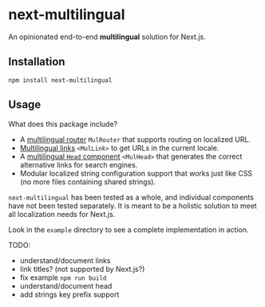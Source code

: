 # next-multilingual

An opinionated end-to-end **multilingual** solution for Next.js.

## Installation

```
npm install next-multilingual
```

## Usage

What does this package include?

- A [multilingual router](/src/router/README.md) `MulRouter` that supports routing on localized URL.
- [Multilingual links](/src/link/README.md) `<MulLink>` to get URLs in the current locale.
- A [multilingual `Head` component](/src/head/README.md) `<MulHead>` that generates the correct alternative links for search engines.
- Modular localized string configuration support that works just like CSS (no more files containing shared strings).

`next-multilingual` has been tested as a whole, and individual components have not been tested separately. It is meant to be a holistic solution to meet all localization needs for Next.js.

Look in the `example` directory to see a complete implementation in action.

TODO:

- understand/document links
- link titles? (not supported by Next.js?)
- fix example `npm run build`
- understand/document head
- add strings key prefix support
